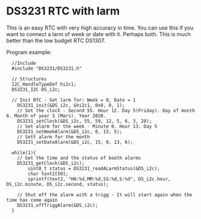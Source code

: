 # DS3231 RTC with larm
This is an easy RTC with very high accuracy in time. You can use this if you want to connect a larm of week or date with it.
Perhaps both. This is much better than the low budget RTC DS1307. 

Program example:

```
  //Include
  #include "DS3231/DS3231.h"

  // Structures
  I2C_HandleTypeDef hi2c1;
  DS3231_I2C DS_i2c;

  // Init RTC - Set larm for: Week = 0, Date = 1
	DS3231_init(&DS_i2c, &hi2c1, 0x0, 0, 1);
	// Set the clock - Second 55. Hour 12. Day 5(Friday). Day of month 6. Month of year 3 (Mars). Year 2020.
	DS3231_setClock(&DS_i2c, 55, 59, 12, 5, 6, 3, 20);
	// Set alarm for the week - Minute 0. Hour 13. Day 5
	DS3231_setWeekAlarm(&DS_i2c, 0, 13, 5);
	// Sett alarm for the month
	DS3231_setDateAlarm(&DS_i2c, 15, 0, 13, 6);
  
  while(1){
    // Get the time and the status of booth alarms
    DS3231_getClock(&DS_i2c);
		uint8_t status = DS3231_readALarmStatus(&DS_i2c); 
		char text2[50];
		sprintf(text2, "HH:%d,MM:%d,SS:%d,S:%d", DS_i2c.hour, DS_i2c.minute, DS_i2c.second, status);
    
    // Shut off the alarm with a trigg - It will start again when the time has come again
    DS3231_offTriggAlarm(&DS_i2c);
  }
  
```
